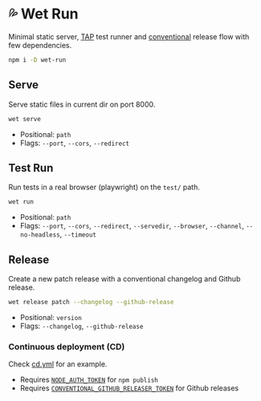 # 💦 Wet Run

Minimal static server, 
[TAP](https://testanything.org/) test runner and
[conventional](https://www.conventionalcommits.org/en/v1.0.0/) release flow
with few dependencies.

```bash
npm i -D wet-run
```

## Serve

Serve static files in current dir on port 8000.

```bash
wet serve
```

- Positional: `path`  
- Flags: `--port`, `--cors`, `--redirect`

## Test Run

Run tests in a real browser (playwright) on the `test/` path.

```bash
wet run
```

- Positional: `path`  
- Flags: `--port`, `--cors`, `--redirect`, `--servedir`, `--browser`, 
`--channel`, `--no-headless`, `--timeout`

## Release

Create a new patch release with a conventional changelog and Github release.

```bash
wet release patch --changelog --github-release
```

- Positional: `version`  
- Flags: `--changelog`, `--github-release`  

### Continuous deployment (CD)

Check [cd.yml](.github/workflows/cd.yml) for an example.

- Requires [`NODE_AUTH_TOKEN`](https://docs.github.com/en/actions/publishing-packages/publishing-nodejs-packages#publishing-packages-to-the-npm-registry) for `npm publish`
- Requires [`CONVENTIONAL_GITHUB_RELEASER_TOKEN`](https://github.com/conventional-changelog/releaser-tools/tree/master/packages/conventional-github-releaser) for Github releases
